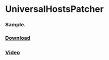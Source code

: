# UniversalHostsPatcher

<h3>Sample.<h3>
<h3><a href="#">Download<a><h3>
<h4><a href="#">Video<a><h4>
